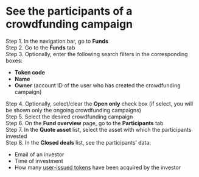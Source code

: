 # See the participants of a crowdfunding campaign

Step 1. In the navigation bar, go to **Funds**  
Step 2. Go to the **Funds** tab  
Step 3. Optionally, enter the following search filters in the corresponding boxes:

* **Token code**
* **Name**
* **Owner** \(account ID of the user who has created the crowdfunding campaign\)

Step 4. Optionally, select/clear the **Open only** check box \(if select, you will be shown only the ongoing crowdfunding campaigns\)  
Step 5. Select the desired crowdfunding campaign  
Step 6. On the **Fund overview** page, go to the **Participants** tab  
Step 7. In the **Quote asset** list, select the asset with which the participants invested  
Step 8. In the **Closed deals** list, see the participants’ data:

* Email of an investor
* Time of investment
* How many [user-issued tokens](https://cryptofund.software/resources/product-guide/end-users/user-issued-tokens/overview-user-issued-tokens/) have been acquired by the investor

